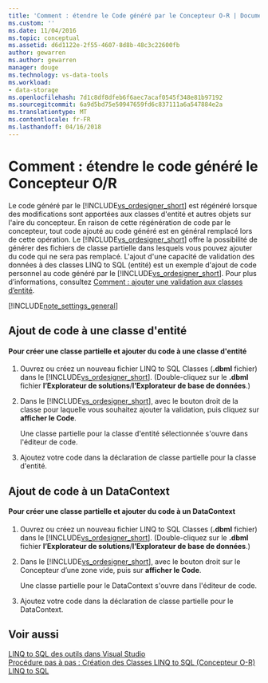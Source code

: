 ```yaml
---
title: 'Comment : étendre le Code généré par le Concepteur O-R | Documents Microsoft'
ms.custom: ''
ms.date: 11/04/2016
ms.topic: conceptual
ms.assetid: d6d1122e-2f55-4607-8d8b-48c3c22600fb
author: gewarren
ms.author: gewarren
manager: douge
ms.technology: vs-data-tools
ms.workload:
- data-storage
ms.openlocfilehash: 7d1c8df8dfeb6f6aec7acaf0545f348e81b97192
ms.sourcegitcommit: 6a9d5bd75e50947659fd6c837111a6a547884e2a
ms.translationtype: MT
ms.contentlocale: fr-FR
ms.lasthandoff: 04/16/2018
---
```

# <a name="how-to-extend-code-generated-by-the-or-designer"></a>Comment : étendre le code généré le Concepteur O/R
Le code généré par le [!INCLUDE[vs_ordesigner_short](../data-tools/includes/vs_ordesigner_short_md.md)] est régénéré lorsque des modifications sont apportées aux classes d'entité et autres objets sur l'aire du concepteur. En raison de cette régénération de code par le concepteur, tout code ajouté au code généré est en général remplacé lors de cette opération. Le [!INCLUDE[vs_ordesigner_short](../data-tools/includes/vs_ordesigner_short_md.md)] offre la possibilité de générer des fichiers de classe partielle dans lesquels vous pouvez ajouter du code qui ne sera pas remplacé. L'ajout d'une capacité de validation des données à des classes LINQ to SQL (entité) est un exemple d'ajout de code personnel au code généré par le [!INCLUDE[vs_ordesigner_short](../data-tools/includes/vs_ordesigner_short_md.md)]. Pour plus d’informations, consultez [Comment : ajouter une validation aux classes d’entité](../data-tools/how-to-add-validation-to-entity-classes.md).  
  
[!INCLUDE[note_settings_general](../data-tools/includes/note_settings_general_md.md)]  
  
## <a name="adding-code-to-an-entity-class"></a>Ajout de code à une classe d'entité  
  
#### <a name="to-create-a-partial-class-and-add-code-to-an-entity-class"></a>Pour créer une classe partielle et ajouter du code à une classe d'entité  
  
1.  Ouvrez ou créez un nouveau fichier LINQ to SQL Classes (**.dbml** fichier) dans le [!INCLUDE[vs_ordesigner_short](../data-tools/includes/vs_ordesigner_short_md.md)]. (Double-cliquez sur le **.dbml** fichier **l’Explorateur de solutions**/**l’Explorateur de base de données**.)  
  
2.  Dans le [!INCLUDE[vs_ordesigner_short](../data-tools/includes/vs_ordesigner_short_md.md)], avec le bouton droit de la classe pour laquelle vous souhaitez ajouter la validation, puis cliquez sur **afficher le Code**.  
  
     Une classe partielle pour la classe d'entité sélectionnée s'ouvre dans l'éditeur de code.  
  
3.  Ajoutez votre code dans la déclaration de classe partielle pour la classe d'entité.  
  
## <a name="adding-code-to-a-datacontext"></a>Ajout de code à un DataContext  
  
#### <a name="to-create-a-partial-class-and-add-code-to-a-datacontext"></a>Pour créer une classe partielle et ajouter du code à un DataContext  
  
1.  Ouvrez ou créez un nouveau fichier LINQ to SQL Classes (**.dbml** fichier) dans le [!INCLUDE[vs_ordesigner_short](../data-tools/includes/vs_ordesigner_short_md.md)]. (Double-cliquez sur le **.dbml** fichier **l’Explorateur de solutions**/**l’Explorateur de base de données**.)  
  
2.  Dans le [!INCLUDE[vs_ordesigner_short](../data-tools/includes/vs_ordesigner_short_md.md)], avec le bouton droit sur le Concepteur d’une zone vide, puis sur **afficher le Code**.  
  
     Une classe partielle pour le DataContext s'ouvre dans l'éditeur de code.  
  
3.  Ajoutez votre code dans la déclaration de classe partielle pour le DataContext.  
  
## <a name="see-also"></a>Voir aussi  
 [LINQ to SQL des outils dans Visual Studio](../data-tools/linq-to-sql-tools-in-visual-studio2.md)   
 [Procédure pas à pas : Création des Classes LINQ to SQL (Concepteur O-R)](how-to-create-linq-to-sql-classes-mapped-to-tables-and-views-o-r-designer.md)   
 [LINQ to SQL](/dotnet/framework/data/adonet/sql/linq/index)   
 